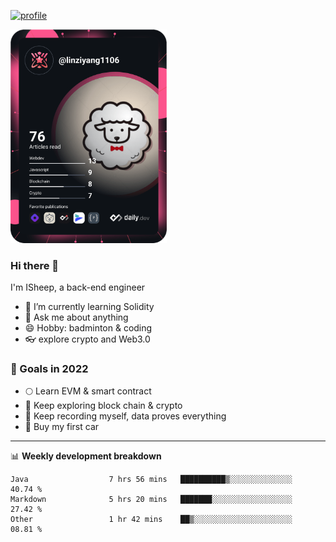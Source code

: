 [![profile](http://img.codelin.xyz/hello-im-isheep.svg)](https://www.calligrapher.ai/)

<a href="https://app.daily.dev/linziyang1106"><img src="/devcard.png" width="250" alt="ISheep's Dev Card"/></a>

### Hi there 🐏

I'm ISheep, a back-end engineer

- 🔭 I’m currently learning Solidity
- 💬 Ask me about anything
- 😄 Hobby: badminton & coding
- 👓 explore crypto and Web3.0

### 🚀 Goals in 2022
+ 🌕 Learn EVM & smart contract
+ 🤔 Keep exploring block chain & crypto
+ 🐏 Keep recording myself, data proves everything
+ 🚗 Buy my first car

-------

📊 **Weekly development breakdown**
<!--START_SECTION:waka-->

```text
Java                  7 hrs 56 mins   ██████████▒░░░░░░░░░░░░░░   40.74 %
Markdown              5 hrs 20 mins   ███████░░░░░░░░░░░░░░░░░░   27.42 %
Other                 1 hr 42 mins    ██▒░░░░░░░░░░░░░░░░░░░░░░   08.81 %
```

<!--END_SECTION:waka-->
